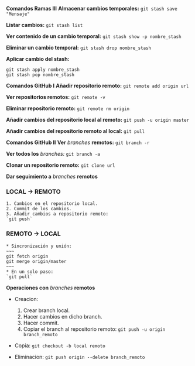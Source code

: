 **Comandos Ramas III**
  **Almacenar cambios temporales:**
  `git stash save "Mensaje"`

  **Listar cambios:**
  `git stash list`

  **Ver contenido de un cambio temporal:**
  `git stash show -p nombre_stash`

  **Eliminar un cambio temporal:**
  `git stash drop nombre_stash`

  **Aplicar cambio del stash:**
  ~~~
  git stash apply nombre_stash
  git stash pop nombre_stash
  ~~~

**Comandos GitHub I**
  **Añadir repositorio remoto:**
  `git remote add origin url`

  **Ver repositorios remotos:**
  `git remote -v`

  **Eliminar repositorio remoto:**
  `git remote rm origin`

  **Añadir cambios del repositorio local al remoto:**
  `git push -u origin master`

  **Añadir cambios del repositorio remoto al local:**
  `git pull`

**Comandos GitHub II**
  **Ver** *branches* **remotos:**
  `git branch -r`

  **Ver todos los** *branches:*
  `git branch -a`

  **Clonar un repositorio remoto:**
  `git clone url`

**Dar seguimiento a** *branches* **remotos**
### LOCAL -> REMOTO
    1. Cambios en el repositorio local.
    2. Commit de los cambios.
    3. Añadir cambios a repositorio remoto:
    `git push`

### REMOTO -> LOCAL
    * Sincronización y unión:
    ~~~
    git fetch origin
    git merge origin/master
    ~~~
    * En un solo paso:
    `git pull`

**Operaciones con** *branches* **remotos**
  * Creacion:
    1. Crear branch local.
    2. Hacer cambios en dicho branch.
    3. Hacer commit.
    4. Copiar el branch al repositorio remoto:
    `git push -u origin branch_remoto`

  * Copia:
  `git checkout -b local remoto`

  * Eliminacion:
  `git push origin --delete branch_remoto`
